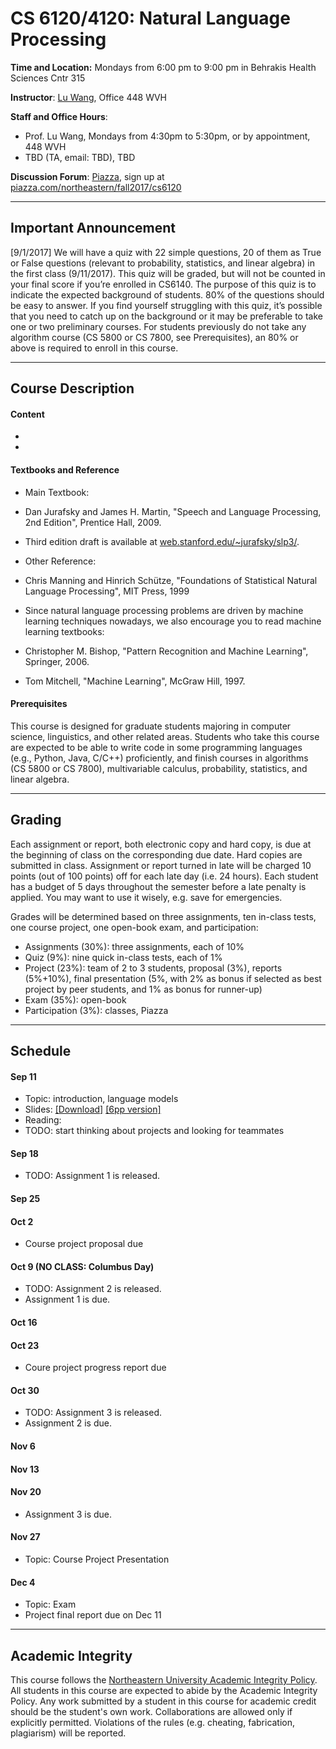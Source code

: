 # CS 6120/4120: Natural Language Processing

**Time and Location:** Mondays from 6:00 pm to 9:00 pm in Behrakis Health Sciences Cntr 315

**Instructor**: [Lu Wang](http://www.ccs.neu.edu/home/luwang/), Office 448 WVH

**Staff and Office Hours**: 

* Prof. Lu Wang, Mondays from 4:30pm to 5:30pm, or by appointment, 448 WVH
* TBD (TA, email: TBD), TBD

**Discussion Forum**: [Piazza](http://piazza.com/northeastern/fall2017/cs6120/home), sign up at [piazza.com/northeastern/fall2017/cs6120](http://piazza.com/northeastern/fall2017/cs6120)

_______
## Important Announcement
[9/1/2017] We will have a quiz with 22 simple questions, 20 of them as True or False questions (relevant to probability, statistics, and linear algebra) in the first class (9/11/2017). This quiz will be graded, but will not be counted in your final score if you’re enrolled in CS6140. The purpose of this quiz is to indicate the expected background of students. 80% of the questions should be easy to answer. If you find yourself struggling with this quiz, it’s possible that you need to catch up on the background or it may be preferable to take one or two preliminary courses. For students previously do not take any algorithm course (CS 5800 or CS 7800, see Prerequisites), an 80% or above is required to enroll in this course.

_______
## Course Description

#### Content
* 
* 

#### Textbooks and Reference
* Main Textbook:
 * Dan Jurafsky and James H. Martin, "Speech and Language Processing, 2nd Edition", Prentice Hall, 2009.
 * Third edition draft is available at [web.stanford.edu/~jurafsky/slp3/](http://web.stanford.edu/~jurafsky/slp3/).
 
* Other Reference: 
 * Chris Manning and Hinrich Schütze, "Foundations of Statistical Natural Language Processing", MIT Press, 1999
 
* Since natural language processing problems are driven by machine learning techniques nowadays, we also encourage you to read machine learning textbooks:
 * Christopher M. Bishop, "Pattern Recognition and Machine Learning", Springer, 2006.
 * Tom Mitchell, "Machine Learning", McGraw Hill, 1997.
 
#### Prerequisites
This course is designed for graduate students majoring in computer science, linguistics, and other related areas. Students who take this course are expected to be able to write code in some programming languages (e.g., Python, Java, C/C++) proficiently, and finish courses in algorithms (CS 5800 or CS 7800), multivariable calculus, probability, statistics, and linear algebra.

_______
## Grading
Each assignment or report, both electronic copy and hard copy, is due at the beginning of class on the corresponding due date. Hard copies are submitted in class. Assignment or report turned in late will be charged 10 points (out of 100 points) off for each late day (i.e. 24 hours). Each student has a budget of 5 days throughout the semester before a late penalty is applied. You may want to use it wisely, e.g. save for emergencies. 

Grades will be determined based on three assignments, ten in-class tests, one course project, one open-book exam, and participation:

* Assignments (30%): three assignments, each of 10%
* Quiz (9%): nine quick in-class tests, each of 1%
* Project (23%): team of 2 to 3 students, proposal (3%), reports (5%+10%), final presentation (5%, with 2% as bonus if selected as best project by peer students, and 1% as bonus for runner-up)
* Exam (35%): open-book
* Participation (3%): classes, Piazza
 
_______
## Schedule
#### Sep 11
* Topic: introduction, language models
* Slides: [[Download]](slides_cs6120_fa17/cs6120_lec1.pdf) [[6pp version]](slides_cs6120_fa17/cs6120_lec1_6pp.pdf)
* Reading: 
* TODO: start thinking about projects and looking for teammates

#### Sep 18

* TODO: Assignment 1 is released.

#### Sep 25




#### Oct 2

* Course project proposal due


#### Oct 9 (NO CLASS: Columbus Day)

* TODO: Assignment 2 is released.
* Assignment 1 is due.

#### Oct 16


#### Oct 23

* Coure project progress report due

#### Oct 30

* TODO: Assignment 3 is released.
* Assignment 2 is due.

#### Nov 6


#### Nov 13


#### Nov 20

* Assignment 3 is due.

#### Nov 27
* Topic: Course Project Presentation


#### Dec 4
* Topic: Exam
* Project final report due on Dec 11



_______
## Academic Integrity 
This course follows the [Northeastern University Academic Integrity Policy](http://www.northeastern.edu/osccr/academic-integrity-policy/). All students in this course are expected to abide by the Academic Integrity Policy. Any work submitted by a student in this course for academic credit should be the student's own work. Collaborations are allowed only if explicitly permitted. Violations of the rules (e.g. cheating, fabrication, plagiarism) will be reported.


